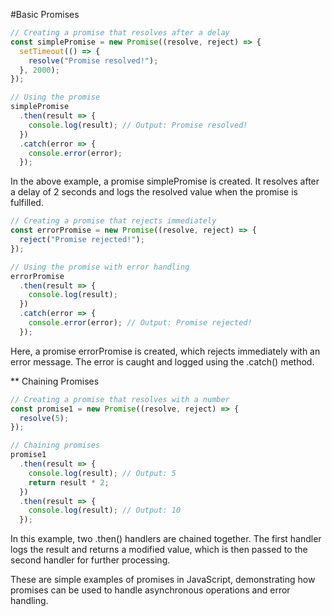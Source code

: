 
#Basic Promises

```javascript
// Creating a promise that resolves after a delay
const simplePromise = new Promise((resolve, reject) => {
  setTimeout(() => {
    resolve("Promise resolved!");
  }, 2000);
});

// Using the promise
simplePromise
  .then(result => {
    console.log(result); // Output: Promise resolved!
  })
  .catch(error => {
    console.error(error);
  });

```

In the above example, a promise simplePromise is created. It resolves after a delay of 2 seconds and logs the resolved value when the promise is fulfilled.

```javascript
// Creating a promise that rejects immediately
const errorPromise = new Promise((resolve, reject) => {
  reject("Promise rejected!");
});

// Using the promise with error handling
errorPromise
  .then(result => {
    console.log(result);
  })
  .catch(error => {
    console.error(error); // Output: Promise rejected!
  });

```

Here, a promise errorPromise is created, which rejects immediately with an error message. The error is caught and logged using the .catch() method.

** Chaining Promises

```javascript
// Creating a promise that resolves with a number
const promise1 = new Promise((resolve, reject) => {
  resolve(5);
});

// Chaining promises
promise1
  .then(result => {
    console.log(result); // Output: 5
    return result * 2;
  })
  .then(result => {
    console.log(result); // Output: 10
  });
```
In this example, two .then() handlers are chained together. The first handler logs the result and returns a modified value, which is then passed to the second handler for further processing.

These are simple examples of promises in JavaScript, demonstrating how promises can be used to handle asynchronous operations and error handling.

